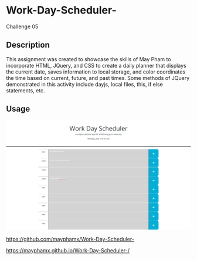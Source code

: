 # Work-Day-Scheduler-
Challenge 05

## Description
This assignment was created to showcase the skills of May Pham to incorporate HTML, JQuery, and CSS to create a daily planner that displays the current date, saves information to local storage, and color coordinates the time based on current, future, and past times. Some methods of JQuery demonstrated in this activity include dayjs, local files, this, if else statements, etc. 

## Usage
![Webpage Screenshot](./Assets/screencapture.png)

https://github.com/mayphamx/Work-Day-Scheduler-

https://mayphamx.github.io/Work-Day-Scheduler-/ 